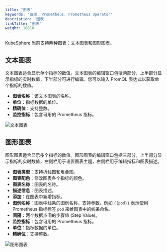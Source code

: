 ```yaml
---
title: "图表"
keywords: '监控, Prometheus, Prometheus Operator'
description: '图表'
linkTitle: "图表"
weight: 10816
---
```


KubeSphere 当前支持两种图表：文本图表和图形图表。

## 文本图表

文本图表适合显示单个指标的数值。文本图表的编辑窗口包括两部分，上半部分显示指标的实时数值，下半部分可进行编辑。您可以输入 PromQL 表达式以获取单个指标的数值。

- **图表名称**：该文本图表的名称。
- **单位**：指标数据的单位。
- **精确位**：支持整数。
- **监控指标**：包含可用的 Prometheus 指标。

![文本图表](/images/docs/zh-cn/project-user-guide/custom-application-monitoring/visualization/charts/文本图表.jpg)

## 图形图表

图形图表适合显示多个指标的数值。图形图表的编辑窗口包括三部分，上半部分显示指标的实时数值，左侧栏用于设置图表主题，右侧栏用于编辑指标和图表描述。

- **图表类型**：支持折线图和堆叠图。
- **图表配色**：修改图表各个指标的颜色。
- **图表名称**：图表的名称。
- **描述信息**：图表描述。
- **添加**：在图表中新增指标。
- **图例名称**：图表中线条的图例名称，支持参数。例如 `{{pod}}` 表示使用 Prometheus 指标标签 `pod` 来给图表中的线条命名。
- **间隔**：两个数据点间的步骤值 (Step Value)。
- **监控指标**：包含可用的 Prometheus 指标。
- **单位**：指标数据的单位。
- **精确位**：支持整数。

![图形图表](/images/docs/zh-cn/project-user-guide/custom-application-monitoring/visualization/charts/图形图表.jpg)